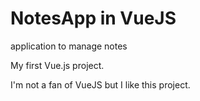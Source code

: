 # NotesApp in VueJS

application to manage notes

My first Vue.js project.

I'm not a fan of VueJS but I like this project.
